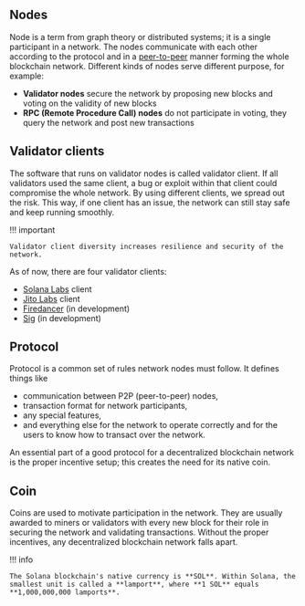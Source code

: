 ## Nodes

Node is a term from graph theory or distributed systems; it is a single participant in a network. The nodes communicate with each other according to the protocol and in a [peer-to-peer](https://en.wikipedia.org/wiki/Peer-to-peer) manner forming the whole blockchain network. Different kinds of nodes serve different purpose, for example:

- **Validator nodes** secure the network by proposing new blocks and voting on the validity of new blocks
- **RPC (Remote Procedure Call) nodes** do not participate in voting, they query the network and post new transactions

## Validator clients

The software that runs on validator nodes is called validator client. If all validators used the same client, a bug or exploit within that client could compromise the whole network. By using different clients, we spread out the risk. This way, if one client has an issue, the network can still stay safe and keep running smoothly.

!!! important

    Validator client diversity increases resilience and security of the network.

As of now, there are four validator clients:

- [Solana Labs](https://solanalabs.com/) client
- [Jito Labs](https://www.jito.wtf/validators/) client
- [Firedancer](https://www.helius.dev/blog/what-is-firedancer) (in development)
- [Sig](https://www.syndica.io/sig) (in development)


## Protocol

Protocol is a common set of rules network nodes must follow. It defines things like

- communication between P2P (peer-to-peer) nodes,
- transaction format for network participants,
- any special features,
- and everything else for the network to operate correctly and for the users to know how to transact over the network.

An essential part of a good protocol for a decentralized blockchain network is the proper incentive setup; this creates the need for its native coin.

## Coin

Coins are used to motivate participation in the network. They are usually awarded to miners or validators with every new block for their role in securing the network and validating transactions. Without the proper incentives, any decentralized blockchain network falls apart.

!!! info

    The Solana blockchain's native currency is **SOL**. Within Solana, the smallest unit is called a **lamport**, where **1 SOL** equals **1,000,000,000 lamports**.
